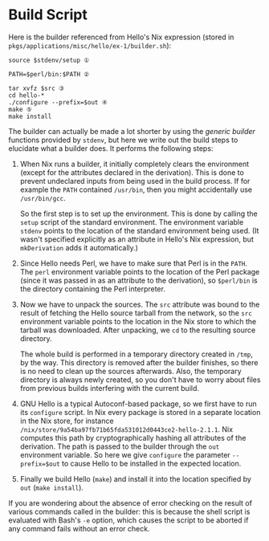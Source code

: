 # Build Script

Here is the builder referenced from Hello's Nix expression (stored in
`pkgs/applications/misc/hello/ex-1/builder.sh`):

    source $stdenv/setup ①
    
    PATH=$perl/bin:$PATH ②
    
    tar xvfz $src ③
    cd hello-*
    ./configure --prefix=$out ④
    make ⑤
    make install

The builder can actually be made a lot shorter by using the *generic
builder* functions provided by `stdenv`, but here we write out the build
steps to elucidate what a builder does. It performs the following steps:

1.  When Nix runs a builder, it initially completely clears the
    environment (except for the attributes declared in the derivation).
    This is done to prevent undeclared inputs from being used in the
    build process. If for example the `PATH` contained `/usr/bin`, then
    you might accidentally use `/usr/bin/gcc`.
    
    So the first step is to set up the environment. This is done by
    calling the `setup` script of the standard environment. The
    environment variable `stdenv` points to the location of the
    standard environment being used. (It wasn't specified explicitly
    as an attribute in Hello's Nix expression, but `mkDerivation` adds
    it automatically.)

2.  Since Hello needs Perl, we have to make sure that Perl is in the
    `PATH`. The `perl` environment variable points to the location of
    the Perl package (since it was passed in as an attribute to the
    derivation), so `$perl/bin` is the directory containing the Perl
    interpreter.

3.  Now we have to unpack the sources. The `src` attribute was bound to
    the result of fetching the Hello source tarball from the network, so
    the `src` environment variable points to the location in the Nix
    store to which the tarball was downloaded. After unpacking, we `cd`
    to the resulting source directory.
    
    The whole build is performed in a temporary directory created in
    `/tmp`, by the way. This directory is removed after the builder
    finishes, so there is no need to clean up the sources afterwards.
    Also, the temporary directory is always newly created, so you don't
    have to worry about files from previous builds interfering with the
    current build.

4.  GNU Hello is a typical Autoconf-based package, so we first have to
    run its `configure` script. In Nix every package is stored in a
    separate location in the Nix store, for instance
    `/nix/store/9a54ba97fb71b65fda531012d0443ce2-hello-2.1.1`. Nix
    computes this path by cryptographically hashing all attributes of
    the derivation. The path is passed to the builder through the `out`
    environment variable. So here we give `configure` the parameter
    `--prefix=$out` to cause Hello to be installed in the expected
    location.

5.  Finally we build Hello (`make`) and install it into the location
    specified by `out` (`make install`).

If you are wondering about the absence of error checking on the result
of various commands called in the builder: this is because the shell
script is evaluated with Bash's `-e` option, which causes the script to
be aborted if any command fails without an error check.
